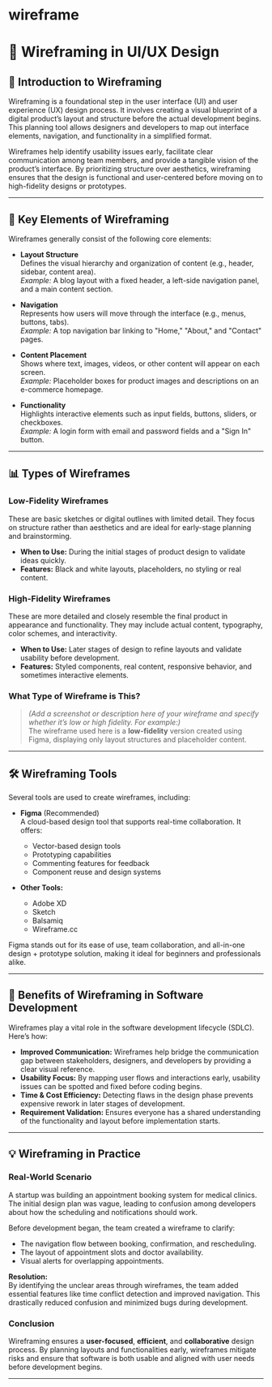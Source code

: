 # wireframe
# 🧩 Wireframing in UI/UX Design

## 📘 Introduction to Wireframing

Wireframing is a foundational step in the user interface (UI) and user experience (UX) design process. It involves creating a visual blueprint of a digital product’s layout and structure before the actual development begins. This planning tool allows designers and developers to map out interface elements, navigation, and functionality in a simplified format.

Wireframes help identify usability issues early, facilitate clear communication among team members, and provide a tangible vision of the product’s interface. By prioritizing structure over aesthetics, wireframing ensures that the design is functional and user-centered before moving on to high-fidelity designs or prototypes.

---

## 🧱 Key Elements of Wireframing

Wireframes generally consist of the following core elements:

- **Layout Structure**  
  Defines the visual hierarchy and organization of content (e.g., header, sidebar, content area).  
  *Example:* A blog layout with a fixed header, a left-side navigation panel, and a main content section.

- **Navigation**  
  Represents how users will move through the interface (e.g., menus, buttons, tabs).  
  *Example:* A top navigation bar linking to "Home," "About," and "Contact" pages.

- **Content Placement**  
  Shows where text, images, videos, or other content will appear on each screen.  
  *Example:* Placeholder boxes for product images and descriptions on an e-commerce homepage.

- **Functionality**  
  Highlights interactive elements such as input fields, buttons, sliders, or checkboxes.  
  *Example:* A login form with email and password fields and a "Sign In" button.

---

## 📊 Types of Wireframes

### Low-Fidelity Wireframes

These are basic sketches or digital outlines with limited detail. They focus on structure rather than aesthetics and are ideal for early-stage planning and brainstorming.

- **When to Use:** During the initial stages of product design to validate ideas quickly.
- **Features:** Black and white layouts, placeholders, no styling or real content.

### High-Fidelity Wireframes

These are more detailed and closely resemble the final product in appearance and functionality. They may include actual content, typography, color schemes, and interactivity.

- **When to Use:** Later stages of design to refine layouts and validate usability before development.
- **Features:** Styled components, real content, responsive behavior, and sometimes interactive elements.

### What Type of Wireframe is This?

> *(Add a screenshot or description here of your wireframe and specify whether it’s low or high fidelity. For example:)*  
> The wireframe used here is a **low-fidelity** version created using Figma, displaying only layout structures and placeholder content.

---

## 🛠️ Wireframing Tools

Several tools are used to create wireframes, including:

- **Figma** (Recommended)  
  A cloud-based design tool that supports real-time collaboration. It offers:
  - Vector-based design tools
  - Prototyping capabilities
  - Commenting features for feedback
  - Component reuse and design systems

- **Other Tools:**
  - Adobe XD
  - Sketch
  - Balsamiq
  - Wireframe.cc

Figma stands out for its ease of use, team collaboration, and all-in-one design + prototype solution, making it ideal for beginners and professionals alike.

---

## 🚀 Benefits of Wireframing in Software Development

Wireframes play a vital role in the software development lifecycle (SDLC). Here’s how:

- **Improved Communication:** Wireframes help bridge the communication gap between stakeholders, designers, and developers by providing a clear visual reference.
- **Usability Focus:** By mapping user flows and interactions early, usability issues can be spotted and fixed before coding begins.
- **Time & Cost Efficiency:** Detecting flaws in the design phase prevents expensive rework in later stages of development.
- **Requirement Validation:** Ensures everyone has a shared understanding of the functionality and layout before implementation starts.

---

## 💡 Wireframing in Practice

### Real-World Scenario

A startup was building an appointment booking system for medical clinics. The initial design plan was vague, leading to confusion among developers about how the scheduling and notifications should work.

Before development began, the team created a wireframe to clarify:
- The navigation flow between booking, confirmation, and rescheduling.
- The layout of appointment slots and doctor availability.
- Visual alerts for overlapping appointments.

**Resolution:**  
By identifying the unclear areas through wireframes, the team added essential features like time conflict detection and improved navigation. This drastically reduced confusion and minimized bugs during development.

### Conclusion

Wireframing ensures a **user-focused**, **efficient**, and **collaborative** design process. By planning layouts and functionalities early, wireframes mitigate risks and ensure that software is both usable and aligned with user needs before development begins.

---



